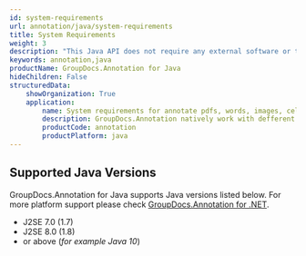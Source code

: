 ```yaml
---
id: system-requirements
url: annotation/java/system-requirements
title: System Requirements
weight: 3
description: "This Java API does not require any external software or third party tool to be installed"
keywords: annotation,java
productName: GroupDocs.Annotation for Java
hideChildren: False
structuredData:
    showOrganization: True
    application:
        name: System requirements for annotate pdfs, words, images, cells and other types of documents
        description: GroupDocs.Annotation natively work with defferent operation systems, like macOs, windows, linux, ubuntu.
        productCode: annotation
        productPlatform: java 
---
```

## Supported Java Versions

GroupDocs.Annotation for Java supports Java versions listed below. For more platform support please check [GroupDocs.Annotation for .NET](https://products.groupdocs.com/annotation/net).

*   J2SE 7.0 (1.7)
*   J2SE 8.0 (1.8)
*   or above (*for example Java 10*)
